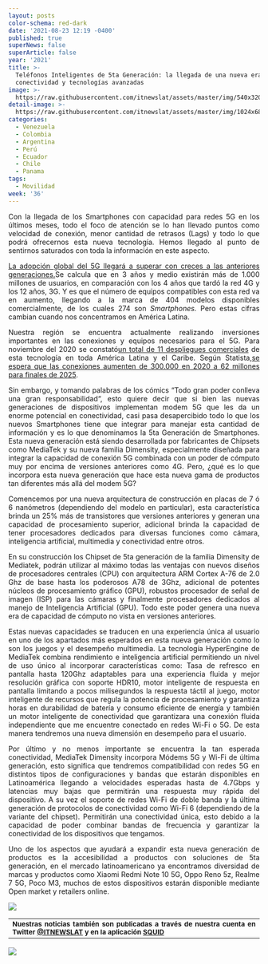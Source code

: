 ```yaml
---
layout: posts
color-schema: red-dark
date: '2021-08-23 12:19 -0400'
published: true
superNews: false
superArticle: false
year: '2021'
title: >-
  Teléfonos Inteligentes de 5ta Generación: la llegada de una nueva era en
  conectividad y tecnologías avanzadas
image: >-
  https://raw.githubusercontent.com/itnewslat/assets/master/img/540x320/Celulares.jpg
detail-image: >-
  https://raw.githubusercontent.com/itnewslat/assets/master/img/1024x680/Celulares-g.jpg
categories:
  - Venezuela
  - Colombia
  - Argentina
  - Perú
  - Ecuador
  - Chile
  - Panama
tags:
  - Movilidad
week: '36'
---
```

<p style="text-align: justify;">Con la llegada de los Smartphones con capacidad para redes 5G en los últimos meses, todo el foco de atención se lo han llevado puntos como velocidad de conexión, menor cantidad de retrasos (Lags) y todo lo que podrá ofrecernos esta nueva tecnología. Hemos llegado al punto de sentirnos saturados con toda la información en este aspecto.</p>
<p style="text-align: justify;"><a href="https://es.statista.com/grafico/22024/esta-infografia-muestra-el-numero-de-anos-necesarios-para-alcanzar-los-mil-millones-de-usuarios-en-tecnologias-seleccionadas/">La adopción global del 5G llegará a superar con creces a las anteriores generaciones.</a>Se calcula que en 3 años y medio existirán más de 1.000 millones de usuarios, en comparación con los 4 años que tardó la red 4G y los 12 años, 3G. Y es que el número de equipos compatibles con esta red va en aumento, llegando a la marca de 404 modelos disponibles comercialmente, de los cuales 274 son <em>Smartphones.</em> Pero estas cifras cambian cuando nos concentramos en América Latina.</p>
<p style="text-align: justify;">Nuestra región se encuentra actualmente realizando inversiones importantes en las conexiones y equipos necesarios para el 5G. Para noviembre del 2020 se constató<a href="https://es.statista.com/estadisticas/1188829/despliegues-tecnologia-5g-america-latina-por-pais/">un total de 11 despliegues comerciales</a> de esta tecnología en toda América Latina y el Caribe. Según Statista,<a href="https://www.statista.com/statistics/957559/5g-connections-latin-america/">se espera que las conexiones aumenten de 300.000 en 2020 a 62 millones para finales de 2025</a>.</p>
<p style="text-align: justify;">Sin embargo, y tomando palabras de los cómics “Todo gran poder conlleva una gran responsabilidad“, esto quiere decir que si bien las nuevas generaciones de dispositivos implementan modem 5G que les da un enorme potencial en conectividad, casi pasa desapercibido todo lo que los nuevos Smartphones tiene que integrar para manejar esta cantidad de información y es lo que denominamos la 5ta Generación de Smartphones. Esta nueva generación está siendo desarrollada por fabricantes de Chipsets como MediaTek y su nueva familia Dimensity, especialmente diseñada para integrar la capacidad de conexión 5G combinada con un poder de cómputo muy por encima de versiones anteriores como 4G. Pero, ¿qué es lo que incorpora esta nueva generación que hace esta nueva gama de productos tan diferentes más allá del modem 5G?</p>
<p style="text-align: justify;">Comencemos por una nueva arquitectura de construcción en placas de 7 ó 6 nanómetros (dependiendo del modelo en particular), esta característica brinda un 25% más de transistores que versiones anteriores y generan una capacidad de procesamiento superior, adicional brinda la capacidad de tener procesadores dedicados para diversas funciones como cámara, inteligencia artificial, multimedia y conectividad entre otros.</p>
<p style="text-align: justify;">En su construcción los Chipset de 5ta generación de la familia Dimensity de Mediatek, podrán utilizar al máximo todas las ventajas con nuevos diseños de procesadores centrales (CPU) con arquitectura ARM Cortex A-76 de 2.0 Ghz de base hasta los poderosos A78 de 3Ghz, adicional de potentes núcleos de procesamiento gráfico (GPU), robustos procesador de señal de imagen (ISP) para las cámaras y finalmente procesadores dedicados al manejo de Inteligencia Artificial (GPU). Todo este poder genera una nueva era de capacidad de cómputo no vista en versiones anteriores.</p>
<p style="text-align: justify;">Estas nuevas capacidades se traducen en una experiencia única al usuario en uno de los apartados más esperados en esta nueva generación como lo son los juegos y el desempeño multimedia. La tecnología HyperEngine de MediaTek combina rendimiento e inteligencia artificial permitiendo un nivel de uso único al incorporar características como: Tasa de refresco en pantalla hasta 120Ghz adaptables para una experiencia fluida y mejor resolución gráfica con soporte HDR10, motor inteligente de respuesta en pantalla limitando a pocos milisegundos la respuesta táctil al juego, motor inteligente de recursos que regula la potencia de procesamiento y garantiza horas en durabilidad de batería y consumo eficiente de energía y también un motor inteligente de conectividad que garantizara una conexión fluida independiente que me encuentre conectado en redes Wi-Fi o 5G. De esta manera tendremos una nueva dimensión en desempeño para el usuario.</p>
<p style="text-align: justify;">Por último y no menos importante se encuentra la tan esperada conectividad, MediaTek Dimensity incorpora Módems 5G y Wi-Fi de última generación, esto significa que tendremos compatibilidad con redes 5G en distintos tipos de configuraciones y bandas que estarán disponibles en Latinoamérica llegando a velocidades esperadas hasta de 4.7Gbps y latencias muy bajas que permitirán una respuesta muy rápida del dispositivo. A su vez el soporte de redes Wi-Fi de doble banda y la última generación de protocolos de conectividad como Wi-Fi 6 (dependiendo de la variante del chipset). Permitirán una conectividad única, esto debido a la capacidad de poder combinar bandas de frecuencia y garantizar la conectividad de los dispositivos que tengamos.</p>
<p style="text-align: justify;">Uno de los aspectos que ayudará a expandir esta nueva generación de productos es la accesibilidad a productos con soluciones de 5ta generación, en el mercado latinoamericano ya encontramos diversidad de marcas y productos como Xiaomi Redmi Note 10 5G, Oppo Reno 5z, Realme 7 5G, Poco M3, muchos de estos dispositivos estarán disponible mediante Open market y retailers online.</p>

![](https://raw.githubusercontent.com/itnewslat/assets/master/img/540x320/Celulares-p.jpg)

<table style="height: 42px;" width="569">
<tbody>
<tr>
<td style="text-align: justify;"><sub><strong>Nuestras noticias también son publicadas a través de nuestra cuenta en Twitter <a href="https://twitter.com/itnewslat?lang=es">@ITNEWSLAT</a> y en la aplicación <a href="https://squidapp.co/en/">SQUID</a></strong></sub></td>
</tr>
</tbody>
</table>

<img src="https://tracker.metricool.com/c3po.jpg?hash=56f88a41e39ab42c063cc51676587a04"/>
